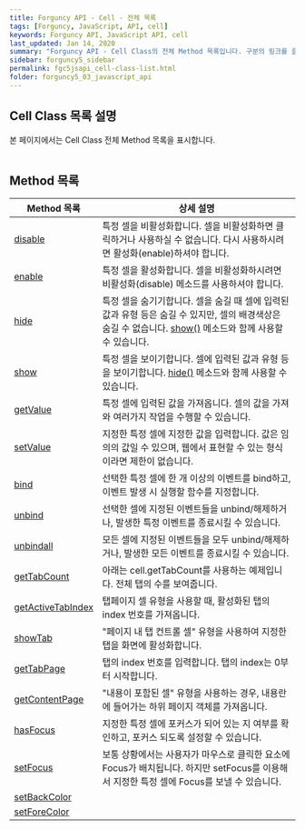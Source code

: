 ```yaml
---
title: Forguncy API - Cell - 전체 목록
tags: [Forguncy, JavaScript, API, cell]
keywords: Forguncy API, JavaScript API, cell
last_updated: Jan 14, 2020
summary: "Forguncy API - Cell Class의 전체 Method 목록입니다. 구분의 링크를 클릭하시면 세부 페이지 내용을 보실 수 있습니다."
sidebar: forguncy5_sidebar
permalink: fgc5jsapi_cell-class-list.html
folder: forguncy5_03_javascript_api
---
```


## Cell Class 목록 설명
본 페이지에서는 Cell Class 전체 Method 목록을 표시합니다.
<br /><br />

## Method 목록

| Method 목록 | 상세 설명 |
| --- | --- |
| [disable](fgc5jsapi_cell-class-disable.html) | 특정 셀을 비활성화합니다. 셀을 비활성화하면 클릭하거나 사용하실 수 없습니다. 다시 사용하시려면 활성화(enable)하셔야 합니다. |
| [enable](fgc5jsapi_cell-class-disable.html) | 특정 셀을 활성화합니다. 셀을 비활성화하시려면 비활성화(disable) 메소드를 사용하셔야 합니다. |
| [hide](fgc5jsapi_cell-class-hide.html) | 특정 셀을 숨기기합니다. 셀을 숨길 때 셀에 입력된 값과 유형 등은 숨길 수 있지만, 셀의 배경색상은 숨길 수 없습니다. [show()](fgc5jsapi_cell-class-show.html) 메소드와 함께 사용할 수 있습니다. |
| [show](fgc5jsapi_cell-class-show.html) | 특정 셀을 보이기합니다. 셀에 입력된 값과 유형 등을 보이기합니다. [hide()](fgc5jsapi_cell-class-hide.html) 메소드와 함께 사용할 수 있습니다. |
| [getValue](fgc5jsapi_cell-class-getvalue.html) | 특정 셀에 입력된 값을 가져옵니다. 셀의 값을 가져와 여러가지 작업을 수행할 수 있습니다. |
| [setValue](fgc5jsapi_cell-class-setvalue.html) | 지정한 특정 셀에 지정한 값을 입력합니다. 값은 임의의 값일 수 있으며, 웹에서 표현할 수 있는 형식이라면 제한이 없습니다. |
| [bind](fgc5jsapi_cell-class-bind.html) | 선택한 특정 셀에 한 개 이상의 이벤트를 bind하고, 이벤트 발생 시 실행할 함수를 지정합니다. |
| [unbind](fgc5jsapi_cell-class-unbind.html) | 선택한 셀에 지정된 이벤트들을 unbind/해제하거나, 발생한 특정 이벤트를 종료시킬 수 있습니다. |
| [unbindall](fgc5jsapi_cell-class-unbindall.html) | 모든 셀에 지정된 이벤트들을 모두 unbind/해제하거나, 발생한 모든 이벤트를 종료시킬 수 있습니다. |
| [getTabCount](fgc5jsapi_cell-class-gettabcount.html) | 아래는 cell.getTabCount를 사용하는 예제입니다. 전체 탭의 수를 보여줍니다. |
| [getActiveTabIndex](fgc5jsapi_cell-class-getactivetabindex.html) | 탭페이지 셀 유형을 사용할 때, 활성화된 탭의 index 번호를 가져옵니다. |
| [showTab](fgc5jsapi_cell-class-showtab.html) | "페이지 내 탭 컨트롤 셀" 유형을 사용하여 지정한 탭을 화면에 활성화합니다. |
| [getTabPage](fgc5jsapi_cell-class-gettabpage.html) | 탭의 index 번호를 입력합니다. 탭의 index는 0부터 시작합니다. |
| [getContentPage](fgc5jsapi_cell-class-getcontentpage.html) | "내용이 포함된 셀" 유형을 사용하는 경우, 내용란에 들어가는 하위 페이지 객체를 가져옵니다. |
| [hasFocus](fgc5jsapi_cell-class-hasfocus.html) | 지정한 특정 셀에 포커스가 되어 있는 지 여부를 확인하고, 포커스 되도록 설정할 수 있습니다. |
| [setFocus](fgc5jsapi_cell-class-setfocus.html) | 보통 상황에서는 사용자가 마우스로 클릭한 요소에 Focus가 배치됩니다. 하지만 setFocus를 이용해서 지정한 특정 셀에 Focus를 보낼 수 있습니다. |
| [setBackColor](fgc5jsapi_cell-class-setbackcolor.html) | |
| [setForeColor](fgc5jsapi_cell-class-setforecolor.html) | |
